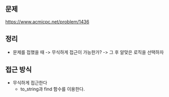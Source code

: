 ## 문제 
https://www.acmicpc.net/problem/1436

## 정리
- 문제를 접했을 때 -> 무식하게 접근이 가능한가? -> 그 후 알맞은 로직을 선택하자

## 접근 방식
- 무식하게 접근한다
    - to_string과 find 함수를 이용한다.